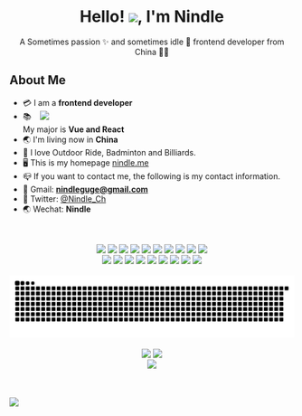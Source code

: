 <!-- 标题 + 个人描述, emoji 取自: http://emojihomepage.com -->
<p align="center">
  <h1 height="200px" align="center">
     Hello! <img src="https://cdn.jsdelivr.net/gh/MaleWeb/picture/images/techblog/hi.gif" width="25">, I'm Nindle
  </h1> 
  <p align="center">A Sometimes passion ✨ and sometimes idle 🥋 frontend developer from China 👨‍💻</p> 
</p> 

## About Me

- :credit_card: I am a **frontend developer** <img src="https://cdn.jsdelivr.net/gh/sun0225SUN/photos/images/202108300019556.gif" width="450" align="right" />
- :books: My major is **Vue and React**
- :earth_asia: I'm living now in **China**
- :bicyclist: I love Outdoor Ride, Badminton and Billiards.
- :desktop_computer: This is my homepage <a href="https://nindle.me" target="view_window">nindle.me</a>
- :mailbox_closed: If you want to contact me, the following is my contact information.
- 📧 Gmail: **nindleguge@gmail.com**
- 🔗 Twitter:  <a href="https://twitter.com/Nindle_Ch" target="view_window">@Nindle_Ch</a>
- 🌏 Wechat:  **Nindle**


<br>
<br>
<!-- 
  技术栈标签, 小标签来自: https://shields.io/
 1. shields 链接格式: https://img.shields.io/badge/-{标签文本}-{标签背景色}?style={标签类型}&logo={标签前面 Logo}&logoColor={Logo 颜色}
 2. shields 可选 Logo 列表参考: https://github.com/simple-icons/simple-icons/blob/develop/slugs.md
-->
<div align="center">
  <img src="https://img.shields.io/badge/-JavaScript-f6da1c?style=flat&logo=javascript&logoColor=white">
  <img src="https://img.shields.io/badge/-TypeScript-2b6dbf?style=flat&logo=typescript&logoColor=white">
  <img src="https://img.shields.io/badge/-React-00b4ce?style=flat&logo=react&logoColor=white">
  <img src="https://img.shields.io/badge/-UmiJS-0b8bf8?style=flat&logo=umijs&logoColor=white">
  <img src="https://img.shields.io/badge/-Vue-4fb763?style=flat&logo=Vue.js&logoColor=white">
  <img src="https://img.shields.io/badge/-WeChat-44ad2f?style=flat&logo=WeChat&logoColor=white">
  <img src="https://img.shields.io/badge/-Cocos-54b8d9?style=flat&logo=Cocos&logoColor=white">
  <img src="https://img.shields.io/badge/-Tailwindcss-3ab6f2?style=flat&logo=tailwindcss&logoColor=white">
  <img src="https://img.shields.io/badge/-Less-bf608e?style=flat&logo=less&logoColor=white">
  <img src="https://img.shields.io/badge/-Sass-b37feb?style=flat&logo=sass&logoColor=white">
</div>
<div align="center">
  <img src="https://img.shields.io/badge/-Git-ee462c?style=flat&logo=git&logoColor=white">
  <img src="https://img.shields.io/badge/-Github-black?style=flat&logo=github">
  <img src="https://img.shields.io/badge/-GitLab-eff1f2?style=flat&logo=GitLab">
  <img src="https://img.shields.io/badge/-Webpack-%232C3A42?style=flat-square&logo=webpack">
  <img src="https://img.shields.io/badge/-Vite-eff1f2?style=flat-square&logo=Vite">
  <img src="https://img.shields.io/badge/-ESLint-%234B32C3?style=flat-square&logo=eslint">
  <img src="https://img.shields.io/badge/-BNB-debd3b?style=flat&logo=bnbchain&logoColor=white">
  <img src="https://img.shields.io/badge/-Bitcoin-9f712e?style=flat-square&logo=Bitcoin">
  <img src="https://img.shields.io/badge/-Ethereum-3f3f3f?style=flat-square&logo=Ethereum">
</div>

<br>

<!-- 贪吃蛇代码贡献图 -->
<div align="center" >
  <img order-radius="100px" src="https://raw.githubusercontent.com/nindle/nindle/output/github-contribution-grid-snake.svg"/>
</div>

<br>

<!-- 代码提交图 -->
<div align="center">
  <img height="170px" src="https://github-readme-stats.vercel.app/api/top-langs/?username=nindle&layout=compact" />
  <img height="170px" src="https://github-readme-stats.vercel.app/api?username=nindle&show_icons=true" />
</div>

<!-- 奖杯 -->
<div align="center" >
  <img order-radius="100px" src="https://github-profile-trophy.vercel.app/?username=nindle"/>
</div>

<br>
<br>

![](https://komarev.com/ghpvc/?username=nindle&color=red)

